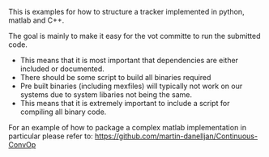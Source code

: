 This is examples for how to structure a tracker implemented in python, matlab and C++.

The goal is mainly to make it easy for the vot committe to run the submitted code.

* This means that it is most important that dependencies are either included or documented.
* There should be some script to build all binaries required
* Pre built binaries (including mexfiles) will typically not work on our systems due to system libaries not being the same.
* This means that it is extremely important to include a script for compiling all binary code.


For an example of how to package a complex matlab implementation in particular please refer to:
https://github.com/martin-danelljan/Continuous-ConvOp
